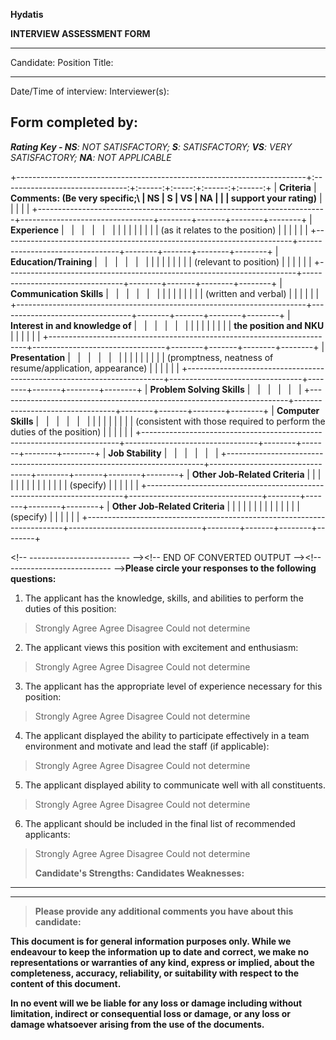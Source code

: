 **Hydatis**

**INTERVIEW ASSESSMENT FORM**

  -----------------------------------------------------------------------
  Candidate:                          Position Title:
  ----------------------------------- -----------------------------------
  Date/Time of interview:             Interviewer(s):

  Form completed by:                  
  -----------------------------------------------------------------------

***Rating Key - NS**: NOT SATISFACTORY; **S**: SATISFACTORY; **VS**: VERY SATISFACTORY; **NA**: NOT APPLICABLE*

+------------------------------------------------------------------------+:-------------------------------:+:------:+:-----:+:------:+:------:+
| **Criteria**                                                           | **Comments: (Be very specific;\ | **NS** | **S** | **VS** | **NA** |
|                                                                        | support your rating)**          |        |       |        |        |
+------------------------------------------------------------------------+---------------------------------+--------+-------+--------+--------+
| **Experience**                                                         |                                 |        |       |        |        |
|                                                                        |                                 |        |       |        |        |
| (as it relates to the position)                                        |                                 |        |       |        |        |
+------------------------------------------------------------------------+---------------------------------+--------+-------+--------+--------+
| **Education/Training**                                                 |                                 |        |       |        |        |
|                                                                        |                                 |        |       |        |        |
| (relevant to position)                                                 |                                 |        |       |        |        |
+------------------------------------------------------------------------+---------------------------------+--------+-------+--------+--------+
| **Communication Skills**                                               |                                 |        |       |        |        |
|                                                                        |                                 |        |       |        |        |
| (written and verbal)                                                   |                                 |        |       |        |        |
+------------------------------------------------------------------------+---------------------------------+--------+-------+--------+--------+
| **Interest in and knowledge of**                                       |                                 |        |       |        |        |
|                                                                        |                                 |        |       |        |        |
| **the position and NKU**                                               |                                 |        |       |        |        |
+------------------------------------------------------------------------+---------------------------------+--------+-------+--------+--------+
| **Presentation**                                                       |                                 |        |       |        |        |
|                                                                        |                                 |        |       |        |        |
| (promptness, neatness of resume/application, appearance)               |                                 |        |       |        |        |
+------------------------------------------------------------------------+---------------------------------+--------+-------+--------+--------+
| **Problem Solving Skills**                                             |                                 |        |       |        |        |
+------------------------------------------------------------------------+---------------------------------+--------+-------+--------+--------+
| **Computer Skills**                                                    |                                 |        |       |        |        |
|                                                                        |                                 |        |       |        |        |
| (consistent with those required to perform the duties of the position) |                                 |        |       |        |        |
+------------------------------------------------------------------------+---------------------------------+--------+-------+--------+--------+
| **Job Stability**                                                      |                                 |        |       |        |        |
+------------------------------------------------------------------------+---------------------------------+--------+-------+--------+--------+
| **Other Job-Related Criteria**                                         |                                 |        |       |        |        |
|                                                                        |                                 |        |       |        |        |
| (specify)                                                              |                                 |        |       |        |        |
+------------------------------------------------------------------------+---------------------------------+--------+-------+--------+--------+
| **Other Job-Related Criteria**                                         |                                 |        |       |        |        |
|                                                                        |                                 |        |       |        |        |
| (specify)                                                              |                                 |        |       |        |        |
+------------------------------------------------------------------------+---------------------------------+--------+-------+--------+--------+

\<!\-- \-\-\-\-\-\-\-\-\-\-\-\-\-\-\-\-\-\-\-\-\-\-\-\-- \--\>\<!\-- END OF CONVERTED OUTPUT \--\>\<!\-- \-\-\-\-\-\-\-\-\-\-\-\-\-\-\-\-\-\-\-\-\-\-\-\-- \--\>**Please circle your responses to the following questions:**

1.  The applicant has the knowledge, skills, and abilities to perform the duties of this position:

> Strongly Agree Agree Disagree Could not determine

2.  The applicant views this position with excitement and enthusiasm:

> Strongly Agree Agree Disagree Could not determine

3.  The applicant has the appropriate level of experience necessary for this position:

> Strongly Agree Agree Disagree Could not determine

4.  The applicant displayed the ability to participate effectively in a team environment and motivate and lead the staff (if applicable):

> Strongly Agree Agree Disagree Could not determine

5.  The applicant displayed ability to communicate well with all constituents.

> Strongly Agree Agree Disagree Could not determine

6.  The applicant should be included in the final list of recommended applicants:

> Strongly Agree Agree Disagree Could not determine
>
> **Candidate's Strengths: Candidates Weaknesses:**

  ----------------------------- ------ ----------------------------------
                                       

                                       

                                       

                                       
  ----------------------------- ------ ----------------------------------

> **Please provide any additional comments you have about this candidate:**

**This document is for general information purposes only. While we endeavour to keep the information up to date and correct, we make no representations or warranties of any kind, express or implied, about the completeness, accuracy, reliability, or suitability with respect to the content of this document.**

**In no event will we be liable for any loss or damage including without limitation, indirect or consequential loss or damage, or any loss or damage whatsoever arising from the use of the documents.**
